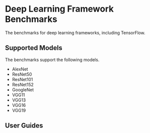 # Deep Learning Framework Benchmarks
The benchmarks for deep learning frameworks, including TensorFlow.

## Supported Models
The benchmarks support the following models.
+ AlexNet
+ ResNet50
+ ResNet101
+ ResNet152
+ GoogleNet
+ VGG11
+ VGG13
+ VGG16
+ VGG19

## User Guides
